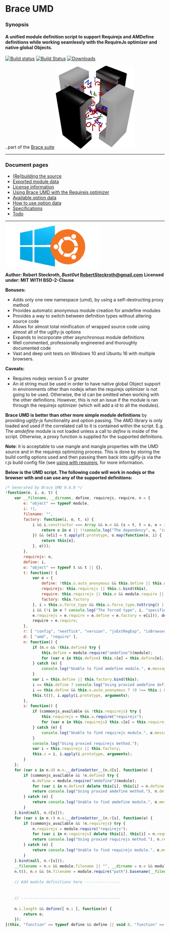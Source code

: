 # Brace UMD
### Synopsis

#### A unified module definition script to support Requirejs and AMDefine definitions while working seamlessly with the RequireJs optimizer and native global Objects.

[![Build status](https://ci.appveyor.com/api/projects/status/j9w4v3romfw971y9/branch/master?svg=true)](https://ci.appveyor.com/project/restarian/brace-umd/branch/master) [![Build Status](https://travis-ci.org/restarian/brace_umd.svg?branch=master)](https://travis-ci.org/restarian/brace_umd) [![Downloads](https://img.shields.io/npm/dm/brace_umd.svg?svg=true)](https://npmjs.org/package/brace_umd)

..part of the [Brace suite](https://github.com/restarian/restarian/blob/master/brace/README.md)
![Brace](https://raw.githubusercontent.com/restarian/restarian/master/brace/doc/image/brace_logo_small.png)

------

### Document pages
* [(Re)building the source](https://github.com/restarian/brace_umd/blob/master/doc/build.md)
* [Exported module data ](https://github.com/restarian/brace_umd/blob/master/doc/exported_data.md)
* [License information](https://github.com/restarian/brace_umd/blob/master/doc/license.md)
* [Using Brace UMD with the Requirejs optimizer](https://github.com/restarian/brace_umd/blob/master/doc/optimizer.md)
* [Available option data](https://github.com/restarian/brace_umd/blob/master/doc/options.md)
* [How to use option data](https://github.com/restarian/brace_umd/blob/master/doc/passing_option_data.md)
* [Specifications](https://github.com/restarian/brace_umd/blob/master/doc/specification.md)
* [Todo](https://github.com/restarian/brace_umd/blob/master/doc/todo.md)

----

[![Bash on Windows](https://raw.githubusercontent.com/restarian/brace_umd/master/doc/image/ubuntu_windows_logo.png)](https://github.com/Microsoft/BashOnWindows)

**Author: Robert Steckroth, _Bust0ut_ [<RobertSteckroth@gmail.com>](mailto:robertsteckroth@gmail.com)**
**Licensed under: MIT WITH BSD-2-Clause**

**Bonuses:**
* Adds only one new namespace (umd), by using a self-destructing proxy method
* Provides automatic anonymous module creation for amdefine modules
* Provides a way to switch between definition types without altering source code
* Allows for almost total minification of wrapped source code using almost all of the uglify-js options
* Expands to incorporate other asynchronous module definitions
* Well commented, professionally engineered and thoroughly documented code
* Vast and deep unit tests on Windows 10 and Ubuntu 16 with multiple browsers.

**Caveats:**
  * Requires nodejs version 5 or greater
  * An id string must be used in order to have native global Object support in environments other than nodejs when the requirejs optimizer is not going to be used. Otherwise, the id can be omitted when working with the other definitions. However, this is not an issue if the module is ran through the requirejs optimizer (which will add a id to all the modules).

**Brace UMD is better than other more simple module definitions** by providing _uglify-js_ functionality and option passing. The AMD library is only loaded and used if the correlated call to it is contained within the script. E.g. The *amdefine* module is not loaded unless a call to *define* is inside of the script. Otherwise, a proxy function is supplied for the supported definitions.

**Note**: it is acceptable to use mangle and mangle properties with the UMD source and in the requirejs optimizing process. This is done by storing the build config options used and then passing them back into uglify-js via the r.js build config file (see [using with requirejs](https://github.com/restarian/brace_umd/blob/master/doc/optimizer.md), for more information.

**Below is the UMD script. The following code will work in nodejs or the browser with and can use any of the supported definitions:**

```javascript
/* Generated by Brace_UMD 0.6.0 */
!function(e, i, o, t) {
    var __filename, __dirname, define, requirejs, require, n = {
        e: "object" == typeof module,
        i: !1,
        filename: "",
        factory: function(i, o, t, s) {
            i && i.constructor === Array && n.e && (s = t, t = o, o = i, i = n.filename), "string" != typeof i ? console.log("The factory Object is being used but the module does not supply an id parameter. Skipping loading of the module.") : o.every(function(o) {
                return o in e || !!console.log("The dependency", o, "is not loaded into the factory. Skipping loading of the module", i);
            }) && (e[i] = t.apply(t.prototype, o.map(function(e, i) {
                return this[e];
            }, e)));
        },
        requirejs: o,
        define: i,
        o: "object" == typeof t && t || {},
        t: function() {
            var e = {
                define: !this.o.auto_anonymous && this.define || this.n.bind(this),
                requirejs: this.requirejs || this.s.bind(this),
                require: this.requirejs || this.e && module.require || this.factory,
                factory: this.factory
            }, i = this.o.force_type && this.o.force_type.toString() || "";
            i && (!i in e ? console.log("The forced type", i, "specified as an option is not supported by Brace UMD. Supported types are", Object.keys(e)) : (console.log("Forcing use of the definition type", i), 
            e.requirejs = e.require = e.define = e.factory = e[i])), define = e.define, requirejs = e.requirejs, 
            require = e.require;
        },
        r: [ "config", "nextTick", "version", "jsExtRegExp", "isBrowser", "s", "toUrl", "undef", "defined", "specified", "onError", "createNode", "load", "exec" ],
        d: [ "amd", "require" ],
        n: function() {
            if (n.e && !this.define) try {
                this.define = module.require("amdefine")(module);
                for (var e in this.define) this.n[e] = this.define[e];
            } catch (e) {
                console.log("Unable to find amdefine module.", e.message);
            }
            var i = this.define || this.factory.bind(this);
            i == this.define ? console.log("Using proxied amdefine definition.") : console.log("Using factory proxied from amdefine call."), 
            i == this.define && this.o.auto_anonymous ? !0 !== this.i && arguments.length > 2 ? this.i = arguments[0] : arguments.length <= 2 && (this.i = !0) : (this.n = i, 
            this.t()), i.apply(i.prototype, arguments);
        },
        s: function() {
            if (commonjs_available && !this.requirejs) try {
                this.requirejs = this.a.require("requirejs");
                for (var e in this.requirejs) this.s[e] = this.requirejs[e];
            } catch (e) {
                console.log("Unable to find requirejs module.", e.message);
            }
            console.log("Using proxied requirejs method.");
            var i = this.requirejs || this.factory;
            this.s = i, i.apply(i.prototype, arguments);
        }
    };
    for (var s in n.d) n.n.__defineGetter__(n.d[s], function(e) {
        if (commonjs_available && !n.define) try {
            n.define = module.require("amdefine")(module);
            for (var i in n.define) delete this[i], this[i] = n.define[i];
            return console.log("Using proxied amdefine method."), n.define[e];
        } catch (e) {
            return console.log("Unable to find amdefine module.", e.message);
        }
    }.bind(null, n.d[s]));
    for (var s in n.r) n.s.__defineGetter__(n.r[s], function(e) {
        if (commonjs_available && !n.requirejs) try {
            n.requirejs = module.require("requirejs");
            for (var i in n.requirejs) delete this[i], this[i] = n.requirejs[i];
            return console.log("Using proxied requirejs method."), n.requirejs[i];
        } catch (e) {
            return console.log("Unable to find requirejs module.", e.message);
        }
    }.bind(null, n.r[s]));
    __filename = n.e && module.filename || "", __dirname = n.e && module.require("path").dirname(__filename) || "",
	n.t(), n.e && (n.filename = module.require("path").basename(__filename))

	// Add module definitions here ----------------

 
	// --------------------------------------------

    n.i.length && define([ n.i ], function(e) {
        return e;
    });
}(this, "function" == typeof define && define || void 0, "function" == typeof requirejs && requirejs || void 0, {});
```
